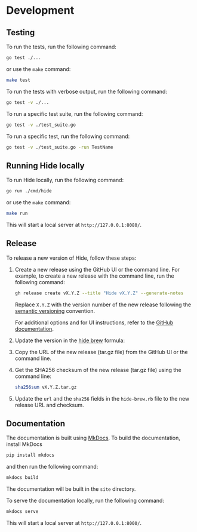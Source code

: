# Development

## Testing

To run the tests, run the following command:

```bash
go test ./...
```

or use the `make` command:

```bash
make test
```

To run the tests with verbose output, run the following command:

```bash
go test -v ./...
```

To run a specific test suite, run the following command:

```bash
go test -v ./test_suite.go
```

To run a specific test, run the following command:

```bash
go test -v ./test_suite.go -run TestName
```

## Running Hide locally

To run Hide locally, run the following command:

```bash
go run ./cmd/hide
```

or use the `make` command:

```bash
make run
```

This will start a local server at `http://127.0.0.1:8080/`.

## Release

To release a new version of Hide, follow these steps:

1. Create a new release using the GitHub UI or the command line. For example, to create a new release with the command line, run the following command:

    ```bash
    gh release create vX.Y.Z --title "Hide vX.Y.Z" --generate-notes
    ```

    Replace `X.Y.Z` with the version number of the new release following the [semantic versioning](https://semver.org/) convention.

    For additional options and for UI instructions, refer to the [GitHub documentation](https://docs.github.com/en/repositories/releasing-projects-on-github/managing-releases-in-a-repository).

2. Update the version in the [hide brew](https://github.com/hide-org/homebrew-formulae/blob/main/Formula/hide.rb) formula:
  1. Copy the URL of the new release (tar.gz file) from the GitHub UI or the command line.
  2. Get the SHA256 checksum of the new release (tar.gz file) using the command line:

     ```bash
     sha256sum vX.Y.Z.tar.gz
     ```

  3. Update the `url` and the `sha256` fields in the `hide-brew.rb` file to the new release URL and checksum.

## Documentation

The documentation is built using [MkDocs](https://www.mkdocs.org/). To build the documentation, install MkDocs

```bash
pip install mkdocs
```

and then run the following command:

```bash
mkdocs build
```

The documentation will be built in the `site` directory.

To serve the documentation locally, run the following command:

```bash
mkdocs serve
```

This will start a local server at `http://127.0.0.1:8000/`.
